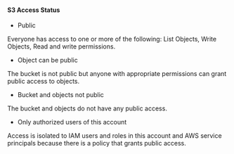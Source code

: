 
#### S3 Access Status

- Public

Everyone has access to one or more of the following: List Objects, Write Objects, Read and write permissions.

- Object can be public

The bucket is not public but anyone with appropriate permissions can grant public access to objects.

- Bucket and objects not public

The bucket and objects do not have any public access.

- Only authorized users of this account

Access is isolated to IAM users and roles in this account and AWS service principals because there is a policy that grants public access.